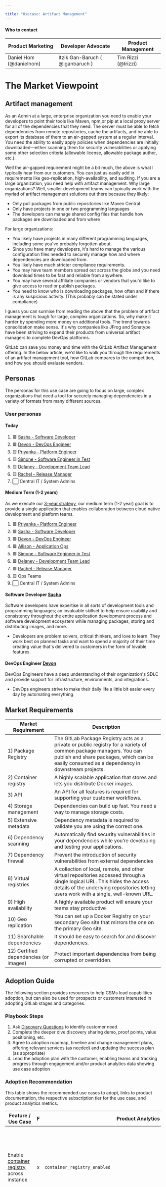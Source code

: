 ```yaml
---

title: "Usecase: Artifact Management"
---
```








#### Who to contact

| Product Marketing | Developer Advocate | Product Management |
| ---- | --- | --- |
| Daniel Hom (@danielhom)  | Itzik Gan-Baruch ( @iganbaruch ) | Tim Rizzi (@trizzi) |

# The Market Viewpoint

## Artifact management

As an Admin at a large, enterprise organization you need to enable your developers to point their tools like Maven, npm,or pip at a local proxy server for all of the dependencies that they need. The server must be able to fetch dependencies from remote repositories, cache the artifacts, and be able to export its database of them to an air-gapped system at a regular interval. You need the ability to easily apply policies when dependencies are initially downloaded—either scanning them for security vulnerabilities or applying some other selection criteria (allowable license, allowable package author, etc.).

Well the air-gapped requirement might be a bit much, the above is what I typically hear from our customers. You can just as easily add in requirements like geo-replication, high-availability, and auditing. If you are a large organization, you need help with artifact management. Why large organizations? Well, smaller development teams can typically work with the myriad of artifact management solutions out there because they likely:

- Only pull packages from public repositories like Maven Central
- Only have projects in one or two programming languages
- The developers can manage shared config files that handle how packages are downloaded and from where

For large organizations:

- You likely have projects in many different programming languages, including some you've probably forgotten about.
- Since you have many developers, it's hard to manage the various configuration files needed to securely manage how and where dependencies are downloaded from.
- You likely have much stricter compliance requirements.
- You may have team members spread out across the globe and you need download times to be fast and reliable from anywhere.
- You may have several affiliate companies or vendors that you'd like to give access to read or publish packages.
- You need to know who is downloading packages, how often and if there is any suspicious activity. (This probably can be stated under compliance)

I guess you can surmise from reading the above that the problem of artifact management is tough for large, complex organizations. So, why make it harder by spending more money on additional tools. The trend towards consolidation make sense. It's why companies like JFrog and Sonatype have been striving to expand their products from universal artifact managers to complete DevOps platforms.

GitLab can save you money and time with the GitLab Artifact Management offering. In the below article, we'd like to walk you through the requirements of an artifact management tool, how GitLab compares to the competition, and how you should evaluate vendors.

## Personas

The personas for this use case are going to focus on large, complex organizations that need a tool for securely managing dependencies in a variety of formats from many different sources.

### User personas

#### Today

1. 🟩 [Sasha - Software Developer](/handbook/product/personas/#sasha-software-developer)
1. 🟩 [Devon - DevOps Engineer](/handbook/product/personas/)
1. 🟨 [Priyanka - Platform Engineer](/handbook/product/personas/#priyanka-platform-engineer)
1. 🟨 [Simone - Software Engineer in Test](/handbook/product/personas/#simone-software-engineer-in-test)
1. 🟨 [Delaney - Development Team Lead](/handbook/product/personas/#delaney-development-team-lead)
1. 🟨 [Rachel - Release Manager](/handbook/product/personas/#rachel-release-manager)
1. ⬜️ Central IT / System Admins

#### Medium Term (1-2 years)

As we execute our [3-year strategy](https://about.gitlab.com/direction/#3-year-strategy), our medium term (1-2 year) goal is to provide a single application that enables collaboration between cloud native development and platform teams.

1. 🟩 [Priyanka - Platform Engineer](/handbook/product/personas/#priyanka-platform-engineer)
1. 🟩 [Sasha - Software Developer](/handbook/product/personas/#sasha-software-developer)
1. 🟩 [Devon - DevOps Engineer](/handbook/product/personas/)
1. 🟩 [Allison - Application Ops](/handbook/product/personas/#allison-application-ops)
1. 🟩 [Simone - Software Engineer in Test](/handbook/product/personas/#simone-software-engineer-in-test)
1. 🟩 [Delaney - Development Team Lead](/handbook/product/personas/#delaney-development-team-lead)
1. 🟩 [Rachel - Release Manager](/handbook/product/personas/#rachel-release-manager)
1. 🟨 Ops Teams
1. ⬜️ Central IT / System Admins

#### Software Developer [Sacha](/handbook/product/personas/#sasha-software-developer)

Software developers have expertise in all sorts of development tools and programming languages; an invaluable skillset to help ensure usability and consistency throughout the entire application development process and software development ecosystem while managing packages, storing and distributing images, and more.

- Developers are problem solvers, critical thinkers, and love to learn. They work best on planned tasks and want to spend a majority of their time creating value that's delivered to customers in the form of lovable features.

#### DevOps Engineer [Devon](/handbook/product/personas/)

DevOps Engineers have a deep understanding of their organization's SDLC and provide support for infrastructure, environments, and integrations.

- DevOps engineers strive to make their daily life a little bit easier every day by automating everything.

## Market Requirements

| Market Requirement                    | Description |
|---------                              |-------------|
| 1) Package Registry                   | The GitLab Package Registry acts as a private or public registry for a variety of common package managers. You can publish and share packages, which can be easily consumed as a dependency in downstream projects.|
| 2) Container registry                 | A highly scalable application that stores and lets you distribute Docker images. |
| 3) API                                | An API for all features is required for supporting your customer workflows.       |
| 4) Storage management                 | Dependencies can build up fast. You need a way to manage storage costs.          |
| 5) Extensive metadata                 | Dependency metadata is required to validate you are using the correct one.       |
| 6) Dependency scanning                | Automatically find security vulnerabilities in your dependencies while you’re developing and testing your applications.  |
| 7) Dependency firewall                | Prevent the introduction of security vulnerabilities from external dependencies  |
| 8) Virtual registries                 | A collection of local, remote, and other virtual repositories accessed through a single logical URL. This hides the access details of the underlying repositories letting users work with a single, well-known URL.          |
| 9) High availability                  | A highly available product will ensure your teams stay productive                |
| 10) Geo replication                   | You can set up a Docker Registry on your secondary Geo site that mirrors the one on the primary Geo site.           |
| 11) Searchable dependencies           | It should be easy to search for and discover dependencies.                       |
| 12) Certified dependencies (or images)| Protect important dependencies from being corrupted or overridden.               |

## Adoption Guide

The following section provides resources to help CSMs lead capabilities adoption, but can also be used for prospects or customers interested in adopting GitLab stages and categories.

### Playbook Steps

1. Ask [Discovery Questions](#discovery-questions) to identify customer need.
2. Complete the deeper dive discovery sharing demo, proof points, value positioning, etc.
3. Agree to adoption roadmap, timeline and change management plans, offering relevant services (as needed) and updating the success plan (as appropriate)
4. Lead the adoption plan with the customer, enabling teams and tracking progress through engagement and/or product analytics data showing use case adoption

### Adoption Recommendation

This table shows the recommended use cases to adopt, links to product documentation, the respective subscription tier for the use case,  and product analytics metrics.

| Feature / Use Case                                           | F  | Product Analytics | Notes |
| ------------------------------------------------------------ | ---| ----------------- | ----  |
| Enable [container registry](https://docs.gitlab.com/ee/administration/packages/container_registry.html#enable-the-container-registry) across instance | x |`container_registry_enabled`        |   The Container Registry is enabled by default, but it can be turned off by an Administrator or by adjusting the project's settings.   |
| [Publish packages to your project](https://docs.gitlab.com/ee/user/packages/package_registry/#use-gitlab-cicd-to-build-packages) | x |`counts.projects_with_packages`        |   This metric looks at the number of projects with at least one package. (all formats) It can be used to get a high-level overview of adoption amongst an organization. |
| [Publish packages to your project](https://docs.gitlab.com/ee/user/packages/package_registry/#use-gitlab-cicd-to-build-packages) | x |`counts_monthly.packages`        |   This metric measures the total number of packages (all formats) published monthly. It can be used directionally to understand if adoption is growing or shrinking.  |
| [Publish packages to your project](https://docs.gitlab.com/ee/user/packages/package_registry/#use-gitlab-cicd-to-build-packages) | x |`redis_hll_counters.user_packages.user_packages_total_unique_counts_monthly`        |   This metric measures the total number of users (all formats) that published a package in a given month.  |
| [Publish packages using a Deploy Token](https://docs.gitlab.com/ee/user/packages/package_registry/#authenticate-with-the-registry) | x |`counts.package_events_i_package_push_package_by_deploy_token`        |   This metric measures the monthly number of packages published using a Deploy Token. This important metric signifies that adoption of the Package Registry has matured into the customers' production workflows.   |
| [Pull packages as a Guest](https://docs.gitlab.com/ee/user/permissions.html#project-members-permissions) | x |`counts.package_events_i_package_pull_package_by_guest`        |   This metric measures the monthly number of packages downloaded by a Guest user. This metric signifies broader adoption as well. As it means that several different teams and projects are consuming packages.   |
| [Publish npm packages](https://docs.gitlab.com/ee/user/packages/npm_registry/#publish-an-npm-package) | x |`redis_hll_counters.user_packages.i_package_npm_user_monthly`        |   This metric measures the monthly number of users publishing npm packages   |
| [Publish Maven packages](https://docs.gitlab.com/ee/user/packages/maven_repository/#publish-a-package) | x |`redis_hll_counters.user_packages.i_package_maven_user_monthly`        |   This metric measures the monthly number of users publishing Maven packages   |
| [Publish PyPI packages](https://docs.gitlab.com/ee/user/packages/pypi_repository/) | x |`redis_hll_counters.user_packages.i_package_pypi_user_monthly`        |   This metric measures the monthly number of users publishing PyPI packages   |
| [Publish Composer packages](https://docs.gitlab.com/ee/user/packages/composer_repository/#publish-a-composer-package-by-using-cicd) | x |`redis_hll_counters.user_packages.i_package_composer_user_monthly`        |   This metric measures the monthly number of users publishing Composer packages   |
| [Publish NuGet packages](https://docs.gitlab.com/ee/user/packages/nuget_repository/#publish-a-nuget-package-by-using-cicd) | x |`redis_hll_counters.user_packages.i_package_nuget_user_monthly`        |   This metric measures the monthly number of users publishing NuGet packages   |
| [Publish Generic packages](https://docs.gitlab.com/ee/user/packages/generic_packages/) | x |`redis_hll_counters.user_packages.i_package_generic_user_monthly`        |   This metric measures the monthly number of users publishing generic packages   |
| [Publish Conan packages](https://docs.gitlab.com/ee/user/packages/conan_repository/#publish-a-conan-package-by-using-cicd) | x |`redis_hll_counters.user_packages.i_package_conan_user_monthly`        |   This metric measures the monthly number of users publishing Conan packages   |
| [Publish Helm charts](https://docs.gitlab.com/ee/user/packages/helm_repository/#use-cicd-to-publish-a-helm-package) | x |`redis_hll_counters.user_packages.i_package_helm_user_monthly`        |   This metric measures the monthly number of users publishing Helm charts   |

### Discovery Questions

- Are you using GitLab for CI?
  - Do you currently containerize your apps?
    - If yes, what container registry are you using?
    - What percentage of your projects are building containers?
    - Which features are important to you in a container registry?
    - Do you have customized workflows or requirements?
    - What is working / not working about your current container registry?
  - Do you package any libraries? Are you planning to?
    - What languages are you using?
    - Which features are important to you in a package registry?
    - What is working / not working about your current package registry?
  - Do you want to provide public access to any of your containers or packages?

#### Additional Documentation Links

- [Use CI/CD to build packages](https://docs.gitlab.com/ee/user/packages/package_registry/#use-gitlab-cicd-to-build-packages)
- [Build and push images using CI/CD](https://docs.gitlab.com/ee/user/packages/container_registry/#build-and-push-by-using-gitlab-cicd)
- [Avoid Docker Hub rate limits with the Dependency Proxy](https://docs.gitlab.com/ee/user/packages/dependency_proxy/#docker-hub-rate-limits-and-the-dependency-proxy)

#### Enablement and Training

- [Package roadmap review - March 2022](https://youtu.be/gsSWEqX4dOA)
- [Helm Chart repository demo](https://youtu.be/B6K373-pAgw)
- [How to host all your packages in a single project](https://youtu.be/ui2nNBwN35c)
- [Fetch packages from npmjs.org when the package is not available in the GitLab NPM Registry](https://youtu.be/Do-5bmgvHOU)
- [Display more robust build data in the Package Registry](https://youtu.be/mo6q7mWmlfA)
- [Publish and share Composer dependencies](https://youtu.be/e_HqOOWuRoI)
- [Control access to the container registry](https://youtu.be/UyGEOLp_4E4)
- [How to remove Docker images using CI/CD (speedrun)](https://youtu.be/jDlFCrH9H7g)
- [Use the GitLab Dependency Proxy to proxy and cache images from DockeHub](https://youtu.be/fNTfL55fh5c)
- [Conan Repository Demo](https://youtu.be/7NYgJWg-w5w)

### Frequent customer questions

1. Do you support the formats I need?
1. Can I pull dependencies from external sources? Are they cached?
1. Can I prevent dependencies with known vulnerabilities from ever being downloaded?
1. Can the dependencies be made available reliably for my organization? (multi-region, highly available, air-gapped)
1. OK, but we really rely on this, is it reliable?
1. Is it secure?
1. We have many terabytes of dependencies, can you handle that?
1. We have millions of downloads/uploads per day, can you handle that?
1. We also need the ability to audit the logs and know who/what/when/how packages have been uploaded or downloaded.
1. My organization destroys the current instance of GitLab before installing the new version. Are my packages backed up?
1. How the heck are we going to migrate our existing packages from vendor `x` to GitLab?
1. Beyond the migration, how are we going to update all of our pipelines and cookbooks.
1. I'm kind of a stickler Meseeks, how available is the product really?
1. Does it integrate easily with CI?
1. Can I manage storage easily?
1. I need to be able to make the repository private but the registry public?
1. I work for a center of excellences at a large organization, is there a way to put a big ol' badge on a dependency so the developers know what's available to them and pick the right dependencies.
1. Can you help me to avoid dependency confusion and typosquatting attacks?
1. Can you tell me how permissions work?
1. I want packages to be immutable objects, is that how GitLab works?
1. What about customer support?
1. Is it easy to get started?
1. Do the docs make sense?
1. What happens if the registry goes down?
1. Is anybody using GitLab's offering? Do they like it?
1. How should I tag things?
1. Is there an API?
1. Can I view packages and their build data?
1. Can I see when something has gone wrong?
1. Can I search for a package by name/version/type/description/commit/build/ really anything
1. Can I upload a package through the app?
1. Does the app warn me when a package is not compliant or contains a known vulnerability?
